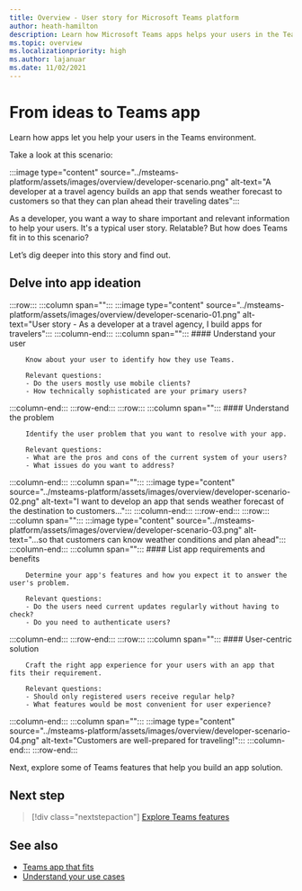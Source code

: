 ```yaml
---
title: Overview - User story for Microsoft Teams platform
author: heath-hamilton
description: Learn how Microsoft Teams apps helps your users in the Teams environment. Understand your user, problem, app requirements, benefits, and user centric solution.
ms.topic: overview
ms.localizationpriority: high
ms.author: lajanuar
ms.date: 11/02/2021
---
```

# From ideas to Teams app

Learn how apps let you help your users in the Teams environment.

Take a look at this scenario:

:::image type="content" source="../msteams-platform/assets/images/overview/developer-scenario.png" alt-text="A developer at a travel agency builds an app that sends weather forecast to customers so that they can plan ahead their traveling dates":::

As a developer, you want a way to share important and relevant information to help your users. It's a typical user story. Relatable? But how does Teams fit in to this scenario?

Let’s dig deeper into this story and find out.

## Delve into app ideation

:::row:::
   :::column span="":::
      :::image type="content" source="../msteams-platform/assets/images/overview/developer-scenario-01.png" alt-text="User story - As a developer at a travel agency, I build apps for travelers":::
   :::column-end:::
   :::column span="":::
      #### Understand your user

        Know about your user to identify how they use Teams. 
        
        Relevant questions:
        - Do the users mostly use mobile clients?
        - How technically sophisticated are your primary users?
   :::column-end:::
:::row-end:::
:::row:::
   :::column span="":::
      #### Understand the problem

        Identify the user problem that you want to resolve with your app. 

        Relevant questions:
        - What are the pros and cons of the current system of your users?
        - What issues do you want to address?
   :::column-end:::
   :::column span="":::
       :::image type="content" source="../msteams-platform/assets/images/overview/developer-scenario-02.png" alt-text="I want to develop an app that sends weather forecast of the destination to customers...":::
   :::column-end:::
:::row-end:::
:::row:::
   :::column span="":::
      :::image type="content" source="../msteams-platform/assets/images/overview/developer-scenario-03.png" alt-text="...so that customers can know weather conditions and plan ahead":::
   :::column-end:::
   :::column span="":::
      #### List app requirements and benefits

        Determine your app's features and how you expect it to answer the user's problem. 

        Relevant questions:
        - Do the users need current updates regularly without having to check?
        - Do you need to authenticate users?
   :::column-end:::
:::row-end:::
:::row:::
   :::column span="":::
      #### User-centric solution

        Craft the right app experience for your users with an app that fits their requirement. 

        Relevant questions:
        - Should only registered users receive regular help?
        - What features would be most convenient for user experience?
   :::column-end:::
   :::column span="":::
       :::image type="content" source="../msteams-platform/assets/images/overview/developer-scenario-04.png" alt-text="Customers are well-prepared for traveling!":::
   :::column-end:::
:::row-end:::

Next, explore some of Teams features that help you build an app solution.

## Next step

> [!div class="nextstepaction"]
> [Explore Teams features](overview-explore.md)

## See also

* [Teams app that fits](overview.md)
* [Understand your use cases](concepts/design/understand-use-cases.md)
